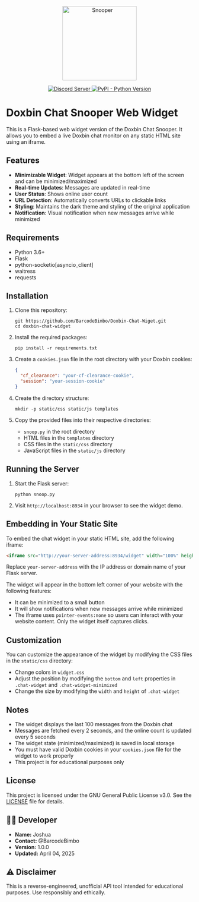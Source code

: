 
<div align="center">
  <img src="https://github.com/user-attachments/assets/ebc869a1-c6b0-4b21-88e2-c7ff6f3052a4" alt="Snooper" height="200">
</div>

<p align="center">
  <a href="https://discord.gg/daddy">
    <img src="https://discord.com/api/guilds/319560327719026709/widget.png?style=shield" alt="Discord Server">
  </a>
  <a href="https://www.python.org/downloads/">
    <img alt="PyPI - Python Version" src="https://img.shields.io/pypi/pyversions/Red-Discordbot">
  </a>
</p>

# Doxbin Chat Snooper Web Widget

This is a Flask-based web widget version of the Doxbin Chat Snooper. It allows you to embed a live Doxbin chat monitor on any static HTML site using an iframe.

## Features

- **Minimizable Widget**: Widget appears at the bottom left of the screen and can be minimized/maximized
- **Real-time Updates**: Messages are updated in real-time
- **User Status**: Shows online user count
- **URL Detection**: Automatically converts URLs to clickable links
- **Styling**: Maintains the dark theme and styling of the original application
- **Notification**: Visual notification when new messages arrive while minimized

## Requirements

- Python 3.6+
- Flask
- python-socketio[asyncio_client]
- waitress
- requests 

## Installation

1. Clone this repository:
   ```
   git https://github.com/BarcodeBimbo/Doxbin-Chat-Wiget.git
   cd doxbin-chat-widget
   ```

2. Install the required packages:
   ```
   pip install -r requirements.txt
   ```

3. Create a `cookies.json` file in the root directory with your Doxbin cookies:
   ```json
   {
     "cf_clearance": "your-cf-clearance-cookie",
     "session": "your-session-cookie"
   }
   ```

4. Create the directory structure:
   ```
   mkdir -p static/css static/js templates
   ```

5. Copy the provided files into their respective directories:
   - `snoop.py` in the root directory
   - HTML files in the `templates` directory
   - CSS files in the `static/css` directory
   - JavaScript files in the `static/js` directory

## Running the Server

1. Start the Flask server:
   ```
   python snoop.py
   ```

2. Visit `http://localhost:8934` in your browser to see the widget demo.

## Embedding in Your Static Site

To embed the chat widget in your static HTML site, add the following iframe:

```html
<iframe src="http://your-server-address:8934/widget" width="100%" height="100%" frameborder="0" style="border:none;position:fixed;bottom:0;left:0;width:100%;height:100%;z-index:999;pointer-events:none;"></iframe>
```

Replace `your-server-address` with the IP address or domain name of your Flask server.

The widget will appear in the bottom left corner of your website with the following features:
- It can be minimized to a small button
- It will show notifications when new messages arrive while minimized
- The iframe uses `pointer-events:none` so users can interact with your website content. Only the widget itself captures clicks.

## Customization

You can customize the appearance of the widget by modifying the CSS files in the `static/css` directory:

- Change colors in `widget.css`
- Adjust the position by modifying the `bottom` and `left` properties in `.chat-widget` and `.chat-widget-minimized`
- Change the size by modifying the `width` and `height` of `.chat-widget`

## Notes

- The widget displays the last 100 messages from the Doxbin chat
- Messages are fetched every 2 seconds, and the online count is updated every 5 seconds
- The widget state (minimized/maximized) is saved in local storage
- You must have valid Doxbin cookies in your `cookies.json` file for the widget to work properly
- This project is for educational purposes only

## License
This project is licensed under the GNU General Public License v3.0. See the [LICENSE](LICENSE) file for details.

## 🧑‍💻 Developer

- **Name:** Joshua 
- **Contact:** @BarcodeBimbo
- **Version:** 1.0.0
- **Updated:** April 04, 2025

## ⚠️ Disclaimer

This is a reverse-engineered, unofficial API tool intended for educational purposes. Use responsibly and ethically.
